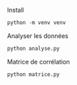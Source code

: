 Install
```py
python -m venv venv
```

Analyser les données
```py
python analyse.py
```

Matrice de corrélation
```py
python matrice.py
```
